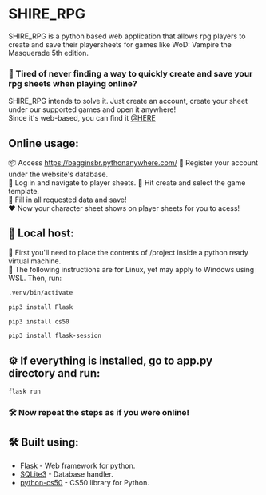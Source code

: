 # SHIRE_RPG

SHIRE_RPG is a python based web application that allows rpg players to create and save their playersheets for games like WoD: Vampire the Masquerade 5th edition.

### 🚀 Tired of never finding a way to quickly create and save your rpg sheets when playing online?  
SHIRE_RPG intends to solve it. Just create an account, create your sheet under our supported games and open it anywhere!  
Since it's web-based, you can find it [@HERE](https://bagginsbr.pythonanywhere.com/)

## Online usage:
📦 Access https://bagginsbr.pythonanywhere.com/
🔩 Register your account under the website's database.  
🔩 Log in and navigate to player sheets.
🔩 Hit create and select the game template.  
🔩 Fill in all requested data and save!  
❤️ Now your character sheet shows on player sheets for you to acess!  

## 🔧 Local host: 
📌 First you'll need to place the contents of /project inside a python ready virtual machine.   
📌 The following instructions are for Linux, yet may apply to Windows using WSL.
Then, run:
```bash
.venv/bin/activate
```
```bash
pip3 install Flask
```
```bash
pip3 install cs50
```
```bash
pip3 install flask-session
```
## ⚙️ If everything is installed, go to app.py directory and run:
```bash
flask run
```
### 🛠️ Now repeat the steps as if you were online!


## 🛠️ Built using:

* [Flask](https://flask.palletsprojects.com/en/3.0.x/) - Web framework for python.
* [SQLite3](https://www.sqlite.org/) - Database handler.
* [python-cs50](https://github.com/cs50/python-cs50) - CS50 library for Python.
